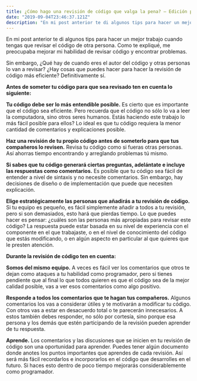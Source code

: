 ```yaml
---
title: ¿Cómo hago una revisión de código que valga la pena? – Edición para el autor
date: "2019-09-04T23:46:37.121Z"
description: "En mi post anterior te di algunos tips para hacer un mejor trabajo cuando tengas que revisar el código de otra persona. Como te expliqué, me preocupaba mejorar mi habilidad de revisar código y encontrar problemas..."
---
```


En mi post anterior te di algunos tips para hacer un mejor trabajo cuando tengas que revisar el código de otra persona. Como te expliqué, me preocupaba mejorar mi habilidad de revisar código y encontrar problemas.

Sin embargo, ¿Qué hay de cuando eres el autor del código y otras personas lo van a revisar? ¿Hay cosas que puedes hacer para hacer la revisión de código más eficiente? Definitivamente sí.

**Antes de someter tu código para que sea revisado ten en cuenta lo siguiente:**

**Tu código debe ser lo más entendible posible.** Es cierto que es importante que el código sea eficiente. Pero recuerda que el código no sólo lo va a leer la computadora, sino otros seres humanos. Estás haciendo este trabajo lo más fácil posible para ellos? Lo ideal es que tu código requiera la menor cantidad de comentarios y explicaciones posible.

**Haz una revisión de tu propio código antes de someterlo para que tus compañeros lo revisen.** Revisa tu código como si fueras otras personas. Así ahorras tiempo encontrando y arreglando problemas tú mismo.

**Si sabes que tu código generará ciertas preguntas, adelántate e incluye las respuestas como comentarios.** Es posible que tu código sea fácil de entender a nivel de sintaxis y no necesite comentarios. Sin embargo, hay decisiones de diseño o de implementación que puede que necesiten explicación.

**Elige estratégicamente las personas que añadirás a tu revisión de código.** Si tu equipo es pequeño, es fácil simplemente añadir a todos a tu revisión, pero si son demasiados, esto hará que pierdas tiempo. Lo que puedes hacer es pensar: ¿cuáles son las personas más apropiadas para revisar este código? La respuesta puede estar basada en su nivel de experiencia con el componente en el que trabajaste, o en el nivel de conocimiento del código que estás modificando, o en algún aspecto en particular al que quieres que le presten atención.

**Durante la revisión de código ten en cuenta:**

**Somos del mismo equipo.** A veces es fácil ver los comentarios que otros te dejan como ataques a tu habilidad como programador, pero si tienes pendiente que al final lo que todos quieren es que el código sea de la mejor calidad posible, vas a ver esos comentarios como algo positivo.

**Responde a todos los comentarios que te hagan tus compañeros.** Algunos comentarios los vas a considerar útiles y te motivarán a modificar tu código. Con otros vas a estar en desacuerdo total o te parecerán innecesarios. A estos también debes responder, no sólo por cortesía, sino porque esa persona y los demás que estén participando de la revisión pueden aprender de tu respuesta.

**Aprende.** Los comentarios y las discusiones que se inicien en tu revisión de código son una oportunidad para aprender. Puedes tener algún documento donde anotes los puntos importantes que aprendes de cada revisión. Así será más fácil recordarlos e incorporarlos en el código que desarrolles en el futuro. Si haces esto dentro de poco tiempo mejorarás considerablemente como programador.
